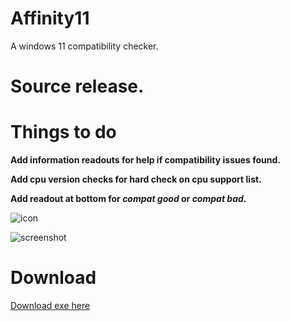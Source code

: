 # Affinity11
A windows 11 compatibility checker.

# Source release.

# Things to do
**Add information readouts for help if compatibility issues found.**

**Add cpu version checks for hard check on cpu support list.**

**Add readout at bottom for *compat good* or *compat bad*.**

![icon](https://i.imgur.com/uS1HhtV.png)

![screenshot](https://i.imgur.com/ahYUE73.png)

# Download

[Download exe here](https://github.com/mag-nif-i-cent/Affinity11/raw/master/Affinity11.exe)
